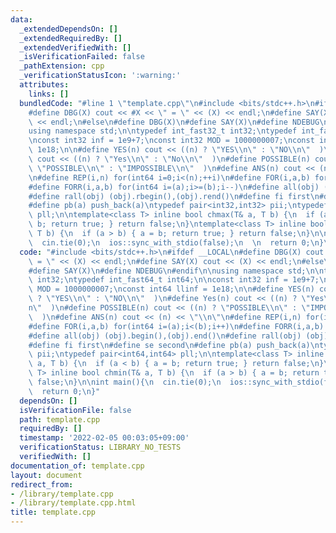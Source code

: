 ```yaml
---
data:
  _extendedDependsOn: []
  _extendedRequiredBy: []
  _extendedVerifiedWith: []
  _isVerificationFailed: false
  _pathExtension: cpp
  _verificationStatusIcon: ':warning:'
  attributes:
    links: []
  bundledCode: "#line 1 \"template.cpp\"\n#include <bits/stdc++.h>\n#ifdef __LOCAL\n\
    #define DBG(X) cout << #X << \" = \" << (X) << endl;\n#define SAY(X) cout << (X)\
    \ << endl;\n#else\n#define DBG(X)\n#define SAY(X)\n#define NDEBUG\n#endif\n\n\
    using namespace std;\n\ntypedef int_fast32_t int32;\ntypedef int_fast64_t int64;\n\
    \nconst int32 inf = 1e9+7;\nconst int32 MOD = 1000000007;\nconst int64 llinf =\
    \ 1e18;\n\n#define YES(n) cout << ((n) ? \"YES\\n\" : \"NO\\n\"  )\n#define Yes(n)\
    \ cout << ((n) ? \"Yes\\n\" : \"No\\n\"  )\n#define POSSIBLE(n) cout << ((n) ?\
    \ \"POSSIBLE\\n\" : \"IMPOSSIBLE\\n\"  )\n#define ANS(n) cout << (n) << \"\\n\"\
    \n#define REP(i,n) for(int64 i=0;i<(n);++i)\n#define FOR(i,a,b) for(int64 i=(a);i<(b);i++)\n\
    #define FORR(i,a,b) for(int64 i=(a);i>=(b);i--)\n#define all(obj) (obj).begin(),(obj).end()\n\
    #define rall(obj) (obj).rbegin(),(obj).rend()\n#define fi first\n#define se second\n\
    #define pb(a) push_back(a)\ntypedef pair<int32,int32> pii;\ntypedef pair<int64,int64>\
    \ pll;\n\ntemplate<class T> inline bool chmax(T& a, T b) {\n  if (a < b) { a =\
    \ b; return true; } return false;\n}\ntemplate<class T> inline bool chmin(T& a,\
    \ T b) {\n  if (a > b) { a = b; return true; } return false;\n}\n\nint main(){\n\
    \  cin.tie(0);\n  ios::sync_with_stdio(false);\n  \n  return 0;\n}\n"
  code: "#include <bits/stdc++.h>\n#ifdef __LOCAL\n#define DBG(X) cout << #X << \"\
    \ = \" << (X) << endl;\n#define SAY(X) cout << (X) << endl;\n#else\n#define DBG(X)\n\
    #define SAY(X)\n#define NDEBUG\n#endif\n\nusing namespace std;\n\ntypedef int_fast32_t\
    \ int32;\ntypedef int_fast64_t int64;\n\nconst int32 inf = 1e9+7;\nconst int32\
    \ MOD = 1000000007;\nconst int64 llinf = 1e18;\n\n#define YES(n) cout << ((n)\
    \ ? \"YES\\n\" : \"NO\\n\"  )\n#define Yes(n) cout << ((n) ? \"Yes\\n\" : \"No\\\
    n\"  )\n#define POSSIBLE(n) cout << ((n) ? \"POSSIBLE\\n\" : \"IMPOSSIBLE\\n\"\
    \  )\n#define ANS(n) cout << (n) << \"\\n\"\n#define REP(i,n) for(int64 i=0;i<(n);++i)\n\
    #define FOR(i,a,b) for(int64 i=(a);i<(b);i++)\n#define FORR(i,a,b) for(int64 i=(a);i>=(b);i--)\n\
    #define all(obj) (obj).begin(),(obj).end()\n#define rall(obj) (obj).rbegin(),(obj).rend()\n\
    #define fi first\n#define se second\n#define pb(a) push_back(a)\ntypedef pair<int32,int32>\
    \ pii;\ntypedef pair<int64,int64> pll;\n\ntemplate<class T> inline bool chmax(T&\
    \ a, T b) {\n  if (a < b) { a = b; return true; } return false;\n}\ntemplate<class\
    \ T> inline bool chmin(T& a, T b) {\n  if (a > b) { a = b; return true; } return\
    \ false;\n}\n\nint main(){\n  cin.tie(0);\n  ios::sync_with_stdio(false);\n  \n\
    \  return 0;\n}"
  dependsOn: []
  isVerificationFile: false
  path: template.cpp
  requiredBy: []
  timestamp: '2022-02-05 00:03:05+09:00'
  verificationStatus: LIBRARY_NO_TESTS
  verifiedWith: []
documentation_of: template.cpp
layout: document
redirect_from:
- /library/template.cpp
- /library/template.cpp.html
title: template.cpp
---
```

